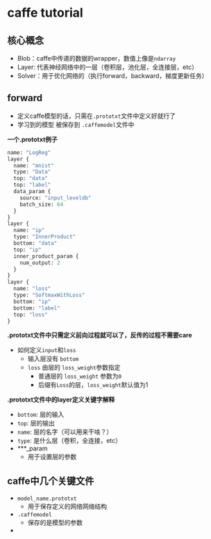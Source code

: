 # caffe tutorial

## 核心概念

* Blob：caffe中传递的数据的wrapper，数值上像是`ndarray`
* Layer: 代表神经网络中的一层（卷积层，池化层，全连接层，etc）
* Solver：用于优化网络的（执行forward，backward，梯度更新任务）



## forward

* 定义caffe模型的话，只需在`.prototxt`文件中定义好就行了
* 学习到的模型 被保存到 `.caffemodel`文件中



**一个.prototxt例子**

```protobuf
name: "LogReg"
layer {
  name: "mnist"
  type: "Data"
  top: "data"
  top: "label"
  data_param {
    source: "input_leveldb"
    batch_size: 64
  }
}
layer {
  name: "ip"
  type: "InnerProduct"
  bottom: "data"
  top: "ip"
  inner_product_param {
    num_output: 2
  }
}
layer {
  name: "loss"
  type: "SoftmaxWithLoss"
  bottom: "ip"
  bottom: "label"
  top: "loss"
}
```



**.prototxt文件中只需定义前向过程就可以了，反传的过程不需要care**



* 如何定义`input`和`loss`
  * 输入层没有 `bottom`
  * `loss` 由层的 `loss_weight`参数指定
    * 普通层的 `loss_weight` 参数为`0`
    * 后缀有`Loss`的层，`loss_weight`默认值为1



**.prototxt文件中的layer定义关键字解释**

* `bottom`: 层的输入
* `top`: 层的输出
* `name`: 层的名字（可以用来干啥？）
* `type`: 是什么层（卷积，全连接，etc）
* ***_param
  * 用于设置层的参数




## caffe中几个关键文件

* `model_name.prototxt`
  * 用于保存定义的网络网络结构
* `.caffemodel`
  * 保存的是模型的参数
* ​



